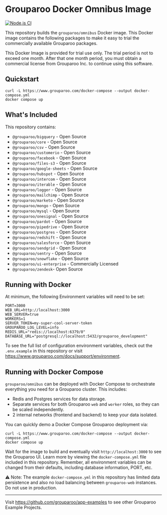 # Grouparoo Docker Omnibus Image

[![Node.js CI](https://github.com/grouparoo/omnibus/actions/workflows/test.yml/badge.svg)](https://github.com/grouparoo/omnibus/actions/workflows/test.yml)

This repository builds the `grouparoo/omnibus` Docker image. This Docker image contains the following packages to make it easy to trial the commercially available Grouparoo packages.

This Docker Image is provided for trial use only. The trial period is not to exceed one month. After that one month period, you must obtain a commercial license from Grouparoo Inc. to continue using this software.

## Quickstart

```
curl -L https://www.grouparoo.com/docker-compose --output docker-compose.yml
docker compose up
```

## What's Included

This repository contains:

- `@grouparoo/bigquery` - Open Source
- `@grouparoo/core` - Open Source
- `@grouparoo/csv` - Open Source
- `@grouparoo/customerio` - Open Source
- `@grouparoo/facebook` - Open Source
- `@grouparoo/files-s3` - Open Source
- `@grouparoo/google-sheets` - Open Source
- `@grouparoo/hubspot` - Open Source
- `@grouparoo/intercom` - Open Source
- `@grouparoo/iterable` - Open Source
- `@grouparoo/logger` - Open Source
- `@grouparoo/mailchimp` - Open Source
- `@grouparoo/marketo` - Open Source
- `@grouparoo/mongo` - Open Source
- `@grouparoo/mysql` - Open Source
- `@grouparoo/onesignal` - Open Source
- `@grouparoo/pardot` - Open Source
- `@grouparoo/pipedrive` - Open Source
- `@grouparoo/postgres` - Open Source
- `@grouparoo/redshift` - Open Source
- `@grouparoo/salesforce` - Open Source
- `@grouparoo/sendgrid` - Open Source
- `@grouparoo/sentry` - Open Source
- `@grouparoo/snowflake` - Open Source
- `@grouparoo/ui-enterprise` - Commercially Licensed
- `@grouparoo/zendesk`- Open Source

## Running with Docker

At minimum, the following Environment variables will need to be set:

```
PORT=3000
WEB_URL=http://localhost:3000
WEB_SERVER=true
WORKERS=1
SERVER_TOKEN=my-super-cool-server-token
GROUPAROO_LOG_LEVEL=info
REDIS_URL="redis://localhost:6379/0"
DATABASE_URL="postgresql://localhost:5432/grouparoo_development"
```

To see the full list of configuration environment variables, check out the `.env.example` in this repository or visit https://www.grouparoo.com/docs/support/environment.

## Running with Docker Compose

`grouparoo/omnibus` can be deployed with Docker Compose to orchestrate everything you need for a Grouparoo cluster. This includes:

- Redis and Postgres services for data storage.
- Separate services for both Grouparoo `web` and `worker` roles, so they can be scaled independently.
- 2 internal networks (frontend and backend) to keep your data isolated.

You can quickly demo a Docker Compose Grouparoo deployment via:

```
curl -L https://www.grouparoo.com/docker-compose --output docker-compose.yml
docker compose up
```

Wait for the image to build and eventually visit `http://localhost:3000` to see the Grouparoo UI. Learn more by viewing the `docker-compose.yml` file included in this repository. Remember, all environment variables can be changed from their defaults, including database information, PORT, etc.

⚠️ Note: The example `docker-compose.yml` in this repository has limited data persistence and also no load balancing between `grouparoo-web` instances. Do not use in production.

---

Visit https://github.com/grouparoo/app-examples to see other Grouparoo Example Projects.
